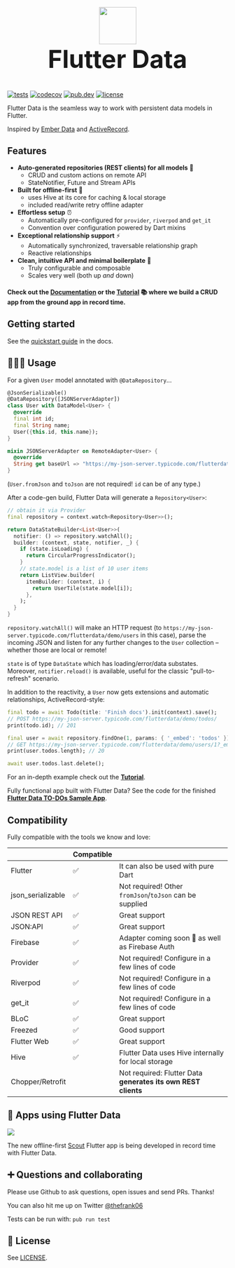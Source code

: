 <p align="center" style="margin-bottom: 0px;">
  <img src="https://avatars2.githubusercontent.com/u/61839689?s=200&v=4" width="85px">
</p>

<h1 align="center" style="margin-top: 0px; font-size: 4em;">Flutter Data</h1>

[![tests](https://img.shields.io/github/workflow/status/flutterdata/flutter_data/test/master?label=tests&labelColor=333940&logo=github)](https://github.com/flutterdata/flutter_data/actions) [![codecov](https://codecov.io/gh/flutterdata/flutter_data/branch/master/graph/badge.svg)](https://codecov.io/gh/flutterdata/flutter_data) [![pub.dev](https://img.shields.io/pub/v/flutter_data?label=pub.dev&labelColor=333940&logo=dart)](https://pub.dev/packages/flutter_data) [![license](https://img.shields.io/github/license/flutterdata/flutter_data?color=%23007A88&labelColor=333940&logo=mit)](https://github.com/flutterdata/flutter_data/blob/master/LICENSE)

Flutter Data is the seamless way to work with persistent data models in Flutter.

Inspired by [Ember Data](https://github.com/emberjs/data) and [ActiveRecord](https://guides.rubyonrails.org/active_record_basics.html).

## Features

 - **Auto-generated repositories (REST clients) for all models** 🚀
   - CRUD and custom actions on remote API
   - StateNotifier, Future and Stream APIs
 - **Built for offline-first** 🔌
   - uses Hive at its core for caching & local storage
   - included read/write retry offline adapter
 - **Effortless setup** ⏰
   - Automatically pre-configured for `provider`, `riverpod` and `get_it`
   - Convention over configuration powered by Dart mixins
 - **Exceptional relationship support** ⚡️
   - Automatically synchronized, traversable relationship graph
   - Reactive relationships
 - **Clean, intuitive API and minimal boilerplate** 💙
   - Truly configurable and composable
   - Scales very well (both up _and_ down)

#### Check out the [Documentation](https://flutterdata.dev) or the [Tutorial](https://flutterdata.dev/tutorial) 📚 where we build a CRUD app from the ground app in record time.

## Getting started

See the [quickstart guide](https://flutterdata.dev/quickstart) in the docs.

## 👩🏾‍💻 Usage

For a given `User` model annotated with `@DataRepository`...

```dart
@JsonSerializable()
@DataRepository([JSONServerAdapter])
class User with DataModel<User> {
  @override
  final int id;
  final String name;
  User({this.id, this.name});
}

mixin JSONServerAdapter on RemoteAdapter<User> {
  @override
  String get baseUrl => "https://my-json-server.typicode.com/flutterdata/demo/";
}
```

(`User.fromJson` and `toJson` are not required! `id` can be of any type.)

After a code-gen build, Flutter Data will generate a `Repository<User>`:

```dart
// obtain it via Provider
final repository = context.watch<Repository<User>>();

return DataStateBuilder<List<User>>(
  notifier: () => repository.watchAll();
  builder: (context, state, notifier, _) {
    if (state.isLoading) {
      return CircularProgressIndicator();
    }
    // state.model is a list of 10 user items
    return ListView.builder(
      itemBuilder: (context, i) {
        return UserTile(state.model[i]);
      },
    );
  }
}
```

`repository.watchAll()` will make an HTTP request (to `https://my-json-server.typicode.com/flutterdata/demo/users` in this case), parse the incoming JSON and listen for any further changes to the `User` collection – whether those are local or remote!

`state` is of type `DataState` which has loading/error/data substates. Moreover, `notifier.reload()` is available, useful for the classic "pull-to-refresh" scenario.

In addition to the reactivity, a `User` now gets extensions and automatic relationships, ActiveRecord-style:

```dart
final todo = await Todo(title: 'Finish docs').init(context).save();
// POST https://my-json-server.typicode.com/flutterdata/demo/todos/
print(todo.id); // 201

final user = await repository.findOne(1, params: { '_embed': 'todos' });
// GET https://my-json-server.typicode.com/flutterdata/demo/users/1?_embed=todos
print(user.todos.length); // 20

await user.todos.last.delete();
```

For an in-depth example check out the **[Tutorial](https://flutterdata.dev/tutorial)**.

Fully functional app built with Flutter Data? See the code for the finished **[Flutter Data TO-DOs Sample App](https://github.com/flutterdata/flutter_data_todos)**.

## Compatibility

Fully compatible with the tools we know and love:

|                   | Compatible |                                                               |
| ----------------- | ---------- | ------------------------------------------------------------- |
| Flutter           | ✅          | It can also be used with pure Dart                            |
| json_serializable | ✅          | Not required! Other `fromJson`/`toJson` can be supplied       |
| JSON REST API     | ✅          | Great support                                                 |
| JSON:API          | ✅          | Great support                                                 |
| Firebase          | ✅          | Adapter coming soon 🎉 as well as Firebase Auth                |
| Provider          | ✅          | Not required! Configure in a few lines of code                |
| Riverpod          | ✅          | Not required! Configure in a few lines of code                |
| get_it            | ✅          | Not required! Configure in a few lines of code                |
| BLoC              | ✅          | Great support                                                 |
| Freezed           | ✅          | Good support                                                  |
| Flutter Web       | ✅          | Great support                                                 |
| Hive              | ✅          | Flutter Data uses Hive internally for local storage           |
| Chopper/Retrofit  |            | Not required: Flutter Data **generates its own REST clients** |


## 📲 Apps using Flutter Data

![](https://mk0scoutforpetsedheb.kinstacdn.com/wp-content/uploads/scout.svg)

The new offline-first [Scout](https://scoutforpets.com) Flutter app is being developed in record time with Flutter Data.

## ➕ Questions and collaborating

Please use Github to ask questions, open issues and send PRs. Thanks!

You can also hit me up on Twitter [@thefrank06](https://twitter.com/thefrank06)

Tests can be run with: `pub run test`

## 📝 License

See [LICENSE](https://github.com/flutterdata/flutter_data/blob/master/LICENSE).
